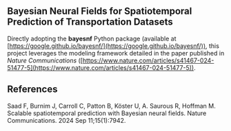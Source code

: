 ## Bayesian Neural Fields for Spatiotemporal Prediction of Transportation Datasets

Directly adopting the **bayesnf** Python package (available at [https://google.github.io/bayesnf/](https://google.github.io/bayesnf/)), this project leverages the modeling framework detailed in the paper published in *Nature Communications* ([https://www.nature.com/articles/s41467-024-51477-5](https://www.nature.com/articles/s41467-024-51477-5)).


## References 
Saad F, Burnim J, Carroll C, Patton B, Köster U, A. Saurous R, Hoffman M. Scalable spatiotemporal prediction with Bayesian neural fields. Nature Communications. 2024 Sep 11;15(1):7942.


